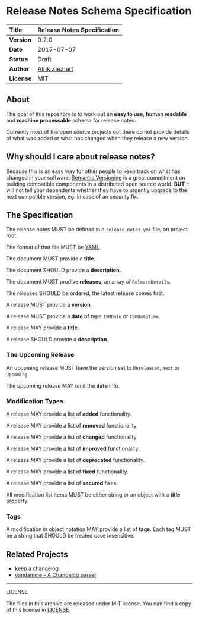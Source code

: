 # Release Notes Schema Specification


**Title**   | Release Notes Specification
:-----------|:---------------------------
**Version** | 0.2.0
**Date**    | 2017-07-07
**Status**  | Draft
**Author**  | [Alrik Zachert](https://github.com/alrik)
**License** | MIT

## About

The goal of this repository is to work out an **easy to use**,
**human readable** and **machine processable** schema for release notes.

Currently most of the open source projects out there do not provide
details of what was added or what has changed when they release a new
version.

## Why should I care about release notes?

Because this is an easy way for other people to keep track on what has
changed in your software.
[Semantic Versioning](http://semver.org) is a great commitment on
building compatible components in a distributed open source world.
**BUT** it will not tell your dependents whether they have to urgently
upgrade to the next compatible version, eg. in case of an security fix.


## The Specification

The release notes MUST be defined in a `release-notes.yml` file,
on project root.

The format of that file MUST be [YAML](http://www.yaml.org/spec/1.2/spec.html).

The document MUST provide a **title**.

The document SHOULD provide a **description**.

The document MUST prodive **releases**, an array of `ReleaseDetails`.

The releases SHOULD be ordered, the latest release comes first.

A release MUST provide a **version**.

A release MUST provide a **date** of type `ISODate` or `ISODateTime`.

A release MAY provide a **title**.

A release SHOULD provide a **description**.

### The Upcoming Release

An upcoming release MUST have the version set to `Unreleased`,
`Next` or `Upcoming`.

The upcoming release MAY omit the **date** info.

### Modification Types

A release MAY provide a list of **added** functionality.

A release MAY provide a list of **removed** functionailty.

A release MAY provide a list of **changed** functionailty.

A release MAY provide a list of **improved** functionality.

A release MAY provide a list of **deprecated** functionality.

A release MAY provide a list of **fixed** functionality.

A release MAY provide a list of **secured** fixes.

All modification list items MUST be either string or an object with a
**title** property.

### Tags

A modification in object notation MAY provide a list of **tags**.
Each tag MUST be a string that SHOULD be treated case insensitive.

## Related Projects

- [keep a changelog](http://keepachangelog.com)
- [vandamme - A Changelog parser](https://github.com/tech-angels/vandamme/)

---

LICENSE

The files in this archive are released under MIT license.
You can find a copy of this license in [LICENSE](LICENSE).

